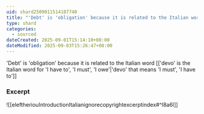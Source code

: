 ```yaml
---
uid: shard2509011514107740
title: "'Debt' is 'obligation' because it is related to the Italian word 'devo' that means 'I must', 'I have to'"
type: shard
categories:
  - sourced
dateCreated: 2025-09-01T15:14:10+08:00
dateModified: 2025-09-03T15:26:47+08:00
---
```

'Debt' is 'obligation' because it is related to the Italian word [['devo' is the Italian word for 'I have to', 'I must', 'I owe'|'devo' that means 'I must', 'I have to']]
### Excerpt
![[eleftheriouIntroductionItalianignorecopyrightexcerptindex#^l8a6l]]